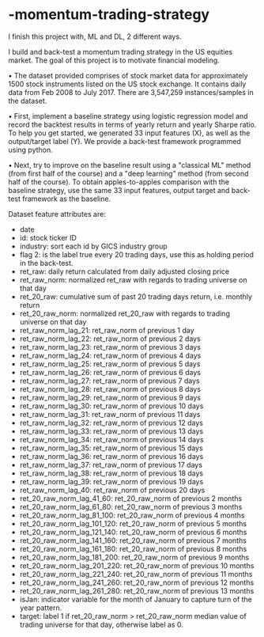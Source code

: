 # -momentum-trading-strategy
I finish this project with, ML and DL, 2 different ways.

I build and back-test a momentum
trading strategy in the US equities market. The goal of this project is to motivate financial
modeling.

• The dataset provided comprises of stock market data for approximately 1500 stock
instruments listed on the US stock exchange. It contains daily data from Feb 2008 to
July 2017. There are 3,547,259 instances/samples in the dataset.

• First, implement a baseline strategy using logistic regression model and record the backtest results in terms of yearly return and yearly Sharpe ratio. To help you get started, we
generated 33 input features (X), as well as the output/target label (Y). We provide a
back-test framework programmed using python. 

• Next, try to improve on the baseline result using a "classical ML" method (from first half
of the course) and a "deep learning" method (from second half of the course). To obtain
apples-to-apples comparison with the baseline strategy, use the same 33 input features,
output target and back-test framework as the baseline.

Dataset feature attributes are:
- date
- id: stock ticker ID
- industry: sort each id by GICS industry group
- flag 2: is the label true every 20 trading days, use this as holding period in the back-test.
- ret_raw: daily return calculated from daily adjusted closing price
- ret_raw_norm: normalized ret_raw with regards to trading universe on that day
- ret_20_raw: cumulative sum of past 20 trading days return, i.e. monthly return
- ret_20_raw_norm: normalized ret_20_raw with regards to trading universe on that day
- ret_raw_norm_lag_21: ret_raw_norm of previous 1 day
- ret_raw_norm_lag_22: ret_raw_norm of previous 2 days
- ret_raw_norm_lag_23: ret_raw_norm of previous 3 days
- ret_raw_norm_lag_24: ret_raw_norm of previous 4 days
- ret_raw_norm_lag_25: ret_raw_norm of previous 5 days
- ret_raw_norm_lag_26: ret_raw_norm of previous 6 days
- ret_raw_norm_lag_27: ret_raw_norm of previous 7 days
- ret_raw_norm_lag_28: ret_raw_norm of previous 8 days
- ret_raw_norm_lag_29: ret_raw_norm of previous 9 days
- ret_raw_norm_lag_30: ret_raw_norm of previous 10 days
- ret_raw_norm_lag_31: ret_raw_norm of previous 11 days
- ret_raw_norm_lag_32: ret_raw_norm of previous 12 days
- ret_raw_norm_lag_33: ret_raw_norm of previous 13 days
- ret_raw_norm_lag_34: ret_raw_norm of previous 14 days
- ret_raw_norm_lag_35: ret_raw_norm of previous 15 days
- ret_raw_norm_lag_36: ret_raw_norm of previous 16 days
- ret_raw_norm_lag_37: ret_raw_norm of previous 17 days
- ret_raw_norm_lag_38: ret_raw_norm of previous 18 days
- ret_raw_norm_lag_39: ret_raw_norm of previous 19 days
- ret_raw_norm_lag_40: ret_raw_norm of previous 20 days
- ret_20_raw_norm_lag_41_60: ret_20_raw_norm of previous 2 months
- ret_20_raw_norm_lag_61_80: ret_20_raw_norm of previous 3 months
- ret_20_raw_norm_lag_81_100: ret_20_raw_norm of previous 4 months
- ret_20_raw_norm_lag_101_120: ret_20_raw_norm of previous 5 months
- ret_20_raw_norm_lag_121_140: ret_20_raw_norm of previous 6 months
- ret_20_raw_norm_lag_141_160: ret_20_raw_norm of previous 7 months
- ret_20_raw_norm_lag_161_180: ret_20_raw_norm of previous 8 months
- ret_20_raw_norm_lag_181_200: ret_20_raw_norm of previous 9 months
- ret_20_raw_norm_lag_201_220: ret_20_raw_norm of previous 10 months
- ret_20_raw_norm_lag_221_240: ret_20_raw_norm of previous 11 months
- ret_20_raw_norm_lag_241_260: ret_20_raw_norm of previous 12 months
- ret_20_raw_norm_lag_261_280: ret_20_raw_norm of previous 13 months
- isJan: indicator variable for the month of January to capture turn of the year pattern.
- target: label 1 if ret_20_raw_norm > ret_20_raw_norm median value of trading universe for that day,
otherwise label as 0. 
